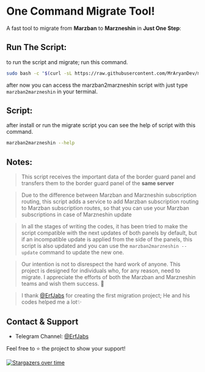 # One Command Migrate Tool!

A fast tool to migrate from **Marzban** to **Marzneshin** in **Just One Step**:


## Run The Script:

to run the script and migrate; run this command.
```bash
sudo bash -c "$(curl -sL https://raw.githubusercontent.com/MrAryanDev/marzban2marzneshin/master/run.sh)" @ --run
```
after now you can access the marzban2marzneshin script with just type `marzban2marzneshin` in your terminal.

## Script:
after install or run the migrate script you can see the help of script with this command. 
```bash
marzban2marzneshin --help
```


## Notes:
> This script receives the important data of the border guard panel and transfers them to the border guard panel of the **same server**

> Due to the difference between Marzban and Marzneshin subscription routing, this script adds a service to add Marzban subscription routing to Marzban subscription routes, so that you can use your Marzban subscriptions in case of Marzneshin update

> In all the stages of writing the codes, it has been tried to make the script compatible with the next updates of both panels by default, but if an incompatible update is applied from the side of the panels, this script is also updated and you can use the `marzban2marzneshin --update` command to update the new one.

> Our intention is not to disrespect the hard work of anyone. This project is designed for individuals who, for any reason, need to migrate. I appreciate the efforts of both the Marzban and Marzneshin teams and wish them success. 🤝

> I thank [@ErfJabs](https://github.com/erfjab) for creating the first migration project; He and his codes helped me a lot✨

## Contact & Support

- Telegram Channel: [@ErfJabs](https://t.me/MrAryanDevChan)

Feel free to ⭐ the project to show your support!

[![Stargazers over time](https://starchart.cc/MrAryanDev/marzban2marzneshin.svg?variant=adaptive)](https://starchart.cc/MrAryanDev/marzban2marzneshin)